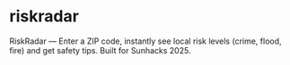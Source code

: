# riskradar
RiskRadar — Enter a ZIP code, instantly see local risk levels (crime, flood, fire) and get safety tips. Built for Sunhacks 2025.
